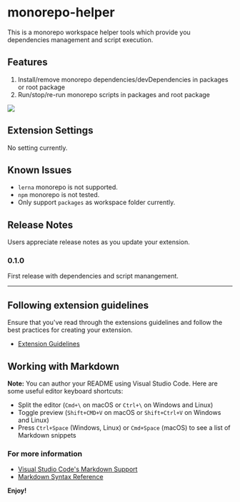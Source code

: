 # monorepo-helper

This is a monorepo workspace helper tools which provide you dependencies management and script execution.

## Features

1. Install/remove monorepo dependencies/devDependencies in packages or root package
2. Run/stop/re-run monorepo scripts in packages and root package

![](https://raw.githubusercontent.com/erguotou520/monorepo-helper/master/mono-helper.gif)

## Extension Settings

No setting currently.

## Known Issues

- `lerna` monorepo is not supported.
- `npm` monorepo is not tested.
- Only support `packages` as workspace folder currently.

## Release Notes

Users appreciate release notes as you update your extension.

### 0.1.0

First release with dependencies and script manangement.

-----------------------------------------------------------------------------------------------------------
## Following extension guidelines

Ensure that you've read through the extensions guidelines and follow the best practices for creating your extension.

* [Extension Guidelines](https://code.visualstudio.com/api/references/extension-guidelines)

## Working with Markdown

**Note:** You can author your README using Visual Studio Code.  Here are some useful editor keyboard shortcuts:

* Split the editor (`Cmd+\` on macOS or `Ctrl+\` on Windows and Linux)
* Toggle preview (`Shift+CMD+V` on macOS or `Shift+Ctrl+V` on Windows and Linux)
* Press `Ctrl+Space` (Windows, Linux) or `Cmd+Space` (macOS) to see a list of Markdown snippets

### For more information

* [Visual Studio Code's Markdown Support](http://code.visualstudio.com/docs/languages/markdown)
* [Markdown Syntax Reference](https://help.github.com/articles/markdown-basics/)

**Enjoy!**
